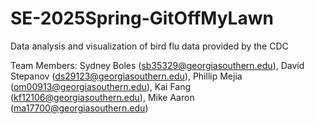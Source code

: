 # SE-2025Spring-GitOffMyLawn
Data analysis and visualization of bird flu data provided by the CDC

Team Members:
Sydney Boles (sb35329@georgiasouthern.edu), David Stepanov (ds29123@georgiasouthern.edu), Phillip Mejia (om00913@georgiasouthern.edu), Kai Fang (kf12106@georgiasouthern.edu), Mike Aaron (ma17700@georgiasouthern.edu)
